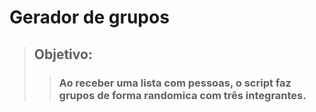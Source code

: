 # Gerador de grupos

>## Objetivo:
>>### Ao receber uma lista com pessoas, o script faz grupos de forma randomica com três integrantes. 
